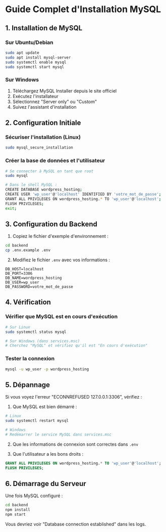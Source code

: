 # Guide Complet d'Installation MySQL

## 1. Installation de MySQL

### Sur Ubuntu/Debian
```bash
sudo apt update
sudo apt install mysql-server
sudo systemctl enable mysql
sudo systemctl start mysql
```

### Sur Windows
1. Téléchargez MySQL Installer depuis le site officiel
2. Exécutez l'installateur
3. Sélectionnez "Server only" ou "Custom"
4. Suivez l'assistant d'installation

## 2. Configuration Initiale

### Sécuriser l'installation (Linux)
```bash
sudo mysql_secure_installation
```

### Créer la base de données et l'utilisateur
```bash
# Se connecter à MySQL en tant que root
sudo mysql

# Dans le shell MySQL :
CREATE DATABASE wordpress_hosting;
CREATE USER 'wp_user'@'localhost' IDENTIFIED BY 'votre_mot_de_passe';
GRANT ALL PRIVILEGES ON wordpress_hosting.* TO 'wp_user'@'localhost';
FLUSH PRIVILEGES;
exit;
```

## 3. Configuration du Backend

1. Copiez le fichier d'exemple d'environnement :
```bash
cd backend
cp .env.example .env
```

2. Modifiez le fichier `.env` avec vos informations :
```
DB_HOST=localhost
DB_PORT=3306
DB_NAME=wordpress_hosting
DB_USER=wp_user
DB_PASSWORD=votre_mot_de_passe
```

## 4. Vérification

### Vérifier que MySQL est en cours d'exécution
```bash
# Sur Linux
sudo systemctl status mysql

# Sur Windows (dans services.msc)
# Cherchez "MySQL" et vérifiez qu'il est "En cours d'exécution"
```

### Tester la connexion
```bash
mysql -u wp_user -p wordpress_hosting
```

## 5. Dépannage

Si vous voyez l'erreur "ECONNREFUSED 127.0.0.1:3306", vérifiez :

1. Que MySQL est bien démarré :
```bash
# Linux
sudo systemctl restart mysql

# Windows
# Redémarrer le service MySQL dans services.msc
```

2. Que les informations de connexion sont correctes dans `.env`

3. Que l'utilisateur a les bons droits :
```sql
GRANT ALL PRIVILEGES ON wordpress_hosting.* TO 'wp_user'@'localhost';
FLUSH PRIVILEGES;
```

## 6. Démarrage du Serveur

Une fois MySQL configuré :
```bash
cd backend
npm install
npm start
```

Vous devriez voir "Database connection established" dans les logs.